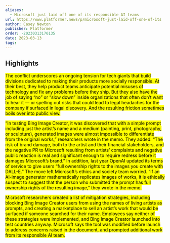 ```yaml
---
aliases:
  - Microsoft just laid off one of its responsible AI teams
url: https://www.platformer.news/p/microsoft-just-laid-off-one-of-its
author: Casey Newton
publisher: Platformer
order: -20230313170135
date: 2023-03-13
tags:
---
```


## Highlights
<mark>The conflict underscores an ongoing tension for tech giants that build divisions dedicated to making their products more socially responsible. At their best, they help product teams anticipate potential misuses of technology and fix any problems before they ship. But they also have the job of saying “no” or “slow down” inside organizations that often don’t want to hear it — or spelling out risks that could lead to legal headaches for the company if surfaced in legal discovery. And the resulting friction sometimes boils over into public view.</mark>

<mark>“In testing Bing Image Creator, it was discovered that with a simple prompt including just the artist’s name and a medium (painting, print, photography, or sculpture), generated images were almost impossible to differentiate from the original works,” researchers wrote in the memo. They added: “The risk of brand damage, both to the artist and their financial stakeholders, and the negative PR to Microsoft resulting from artists’ complaints and negative public reaction is real and significant enough to require redress before it damages Microsoft’s brand.” In addition, last year OpenAI updated its terms of service to give users “full ownership rights to the images you create with DALL-E.” The move left Microsoft’s ethics and society team worried. “If an AI-image generator mathematically replicates images of works, it is ethically suspect to suggest that the person who submitted the prompt has full ownership rights of the resulting image,” they wrote in the memo.</mark>

<mark>Microsoft researchers created a list of mitigation strategies, including blocking Bing Image Creator users from using the names of living artists as prompts, and creating a marketplace to sell an artist’s work that would be surfaced if someone searched for their name. Employees say neither of these strategies were implemented, and Bing Image Creator launched into test countries anyway. Microsoft says the tool was modified before launch to address concerns raised in the document, and prompted additional work from its responsible AI team.</mark>

